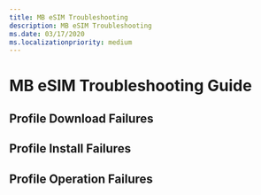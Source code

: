 ```yaml
---
title: MB eSIM Troubleshooting
description: MB eSIM Troubleshooting
ms.date: 03/17/2020
ms.localizationpriority: medium
---
```


# MB eSIM Troubleshooting Guide

## Profile Download Failures

## Profile Install Failures

## Profile Operation Failures
